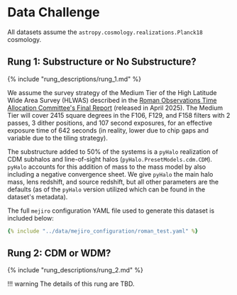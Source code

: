 # Data Challenge

All datasets assume the `astropy.cosmology.realizations.Planck18` cosmology.

## Rung 1: Substructure or No Substructure?

{% include "rung_descriptions/rung_1.md" %}

We assume the survey strategy of the Medium Tier of the High Latitude Wide Area Survey (HLWAS) described in the [Roman Observations Time Allocation Committee's Final Report](https://doi.org/10.48550/arXiv.2505.10574) (released in April 2025). The Medium Tier will cover 2415 square degrees in the F106, F129, and F158 filters with 2 passes, 3 dither positions, and 107 second exposures, for an effective exposure time of 642 seconds (in reality, lower due to chip gaps and variable due to the tiling strategy).

The substructure added to 50% of the systems is a `pyHalo` realization of CDM subhalos and line-of-sight halos (`pyHalo.PresetModels.cdm.CDM`). `pyHalo` accounts for this addition of mass to the mass model by also including a negative convergence sheet. We give `pyHalo` the main halo mass, lens redshift, and source redshift, but all other parameters are the defaults (as of the `pyHalo` version utilized which can be found in the dataset's metadata).

The full `mejiro` configuration YAML file used to generate this dataset is included below:

```yaml
{% include "../data/mejiro_configuration/roman_test.yaml" %}
```

## Rung 2: CDM or WDM?

{% include "rung_descriptions/rung_2.md" %}


!!! warning
    The details of this rung are TBD.